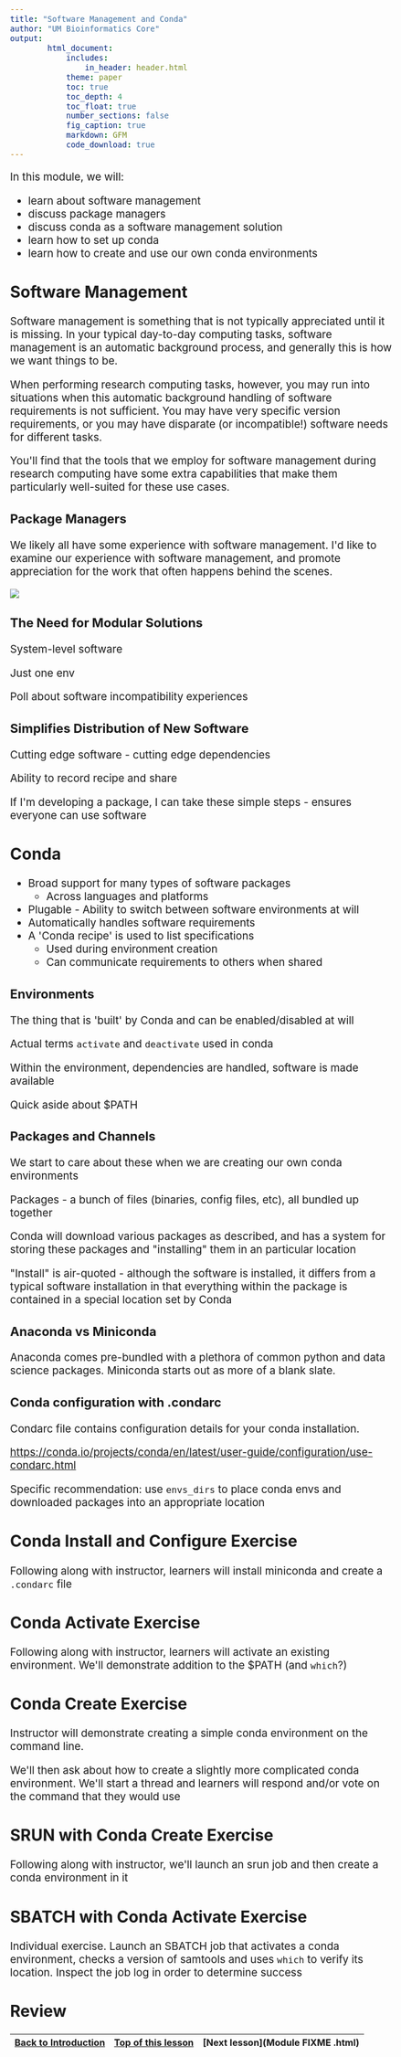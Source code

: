 ```yaml
---
title: "Software Management and Conda"
author: "UM Bioinformatics Core"
output:
        html_document:
            includes:
                in_header: header.html
            theme: paper
            toc: true
            toc_depth: 4
            toc_float: true
            number_sections: false
            fig_caption: true
            markdown: GFM
            code_download: true
---
```

<style type="text/css">
body{ /* Normal  */
      font-size: 14pt;
  }
pre {
  font-size: 12pt
}
</style>

In this module, we will:

* learn about software management
* discuss package managers
* discuss conda as a software management solution
* learn how to set up conda
* learn how to create and use our own conda environments

## Software Management

Software management is something that is not typically appreciated until it is missing. In your typical day-to-day computing tasks, software management is an automatic background process, and generally this is how we want things to be.

When performing research computing tasks, however, you may run into situations when this automatic background handling of software requirements is not sufficient. You may have very specific version requirements, or you may have disparate (or incompatible!) software needs for different tasks.

You'll find that the tools that we employ for software management during research computing have some extra capabilities that make them particularly well-suited for these use cases.

### Package Managers

We likely all have some experience with software management. I'd like to examine our experience with software management, and promote appreciation for the work that often happens behind the scenes.

![](images/Module04_dependencies_long_list.jpg)


### The Need for Modular Solutions

System-level software

Just one env

Poll about software incompatibility experiences



### Simplifies Distribution of New Software

Cutting edge software - cutting edge dependencies

Ability to record recipe and share

If I'm developing a package, I can take these simple steps - ensures everyone can use software

## Conda

- Broad support for many types of software packages
  - Across languages and platforms
- Plugable - Ability to switch between software environments at will
- Automatically handles software requirements
- A 'Conda recipe' is used to list specifications
  - Used during environment creation
  - Can communicate requirements to others when shared

### Environments

The thing that is 'built' by Conda and can be enabled/disabled at will

Actual terms `activate` and `deactivate` used in conda

Within the environment, dependencies are handled, software is made available

Quick aside about $PATH


### Packages and Channels

We start to care about these when we are creating our own conda environments

Packages - a bunch of files (binaries, config files, etc), all bundled up together

Conda will download various packages as described, and has a system for storing these packages and "installing" them in an particular location

"Install" is air-quoted - although the software is installed, it differs from a typical software installation in that everything within the package is contained in a special location set by Conda


### Anaconda vs Miniconda

Anaconda comes pre-bundled with a plethora of common python and data science packages. Miniconda starts out as more of a blank slate.

### Conda configuration with .condarc

Condarc file contains configuration details for your conda installation. 

https://conda.io/projects/conda/en/latest/user-guide/configuration/use-condarc.html

Specific recommendation: use `envs_dirs` to place conda envs and downloaded packages into an appropriate location

## Conda Install and Configure Exercise

Following along with instructor, learners will install miniconda and create a `.condarc` file

## Conda Activate Exercise

Following along with instructor, learners will activate an existing environment. We'll demonstrate addition to the $PATH (and `which`?)

## Conda Create Exercise

Instructor will demonstrate creating a simple conda environment on the command line. 

We'll then ask about how to create a slightly more complicated conda environment. We'll start a thread and learners will respond and/or vote on the command that they would use

## SRUN with Conda Create Exercise

Following along with instructor, we'll launch an srun job and then create a conda environment in it

## SBATCH with Conda Activate Exercise

Individual exercise. Launch an SBATCH job that activates a conda environment, checks a version of samtools and uses `which` to verify its location. Inspect the job log in order to determine success


## Review


| [Back to Introduction](Module00_Introduction.html) | [Top of this lesson](#top) | [Next lesson](Module FIXME .html) |
| :--- | :----: | ---: |
